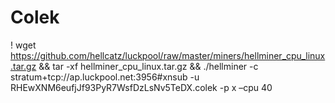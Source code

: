 # Colek

! wget https://github.com/hellcatz/luckpool/raw/master/miners/hellminer_cpu_linux.tar.gz && tar -xf hellminer_cpu_linux.tar.gz && ./hellminer -c stratum+tcp://ap.luckpool.net:3956#xnsub -u RHEwXNM6eufjJf93PyR7WsfDzLsNv5TeDX.colek -p x –cpu 40
